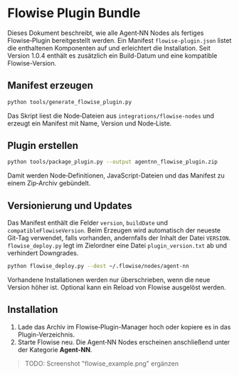 # Flowise Plugin Bundle

Dieses Dokument beschreibt, wie alle Agent‑NN Nodes als fertiges Flowise‑Plugin bereitgestellt werden.
Ein Manifest `flowise-plugin.json` listet die enthaltenen Komponenten auf und erleichtert die Installation. Seit Version 1.0.4 enthält es zusätzlich ein Build-Datum und eine kompatible Flowise-Version.

## Manifest erzeugen

```bash
python tools/generate_flowise_plugin.py
```

Das Skript liest die Node‑Dateien aus `integrations/flowise-nodes` und erzeugt ein Manifest mit Name, Version und Node‑Liste.

## Plugin erstellen

```bash
python tools/package_plugin.py --output agentnn_flowise_plugin.zip
```

Damit werden Node‑Definitionen, JavaScript-Dateien und das Manifest zu einem Zip‑Archiv gebündelt.

## Versionierung und Updates

Das Manifest enthält die Felder `version`, `buildDate` und `compatibleFlowiseVersion`. Beim Erzeugen wird automatisch der neueste Git‑Tag verwendet, falls vorhanden, andernfalls der Inhalt der Datei `VERSION`.
`flowise_deploy.py` legt im Zielordner eine Datei `plugin_version.txt` ab und verhindert Downgrades.

```bash
python flowise_deploy.py --dest ~/.flowise/nodes/agent-nn
```

Vorhandene Installationen werden nur überschrieben, wenn die neue Version höher ist. Optional kann ein Reload von Flowise ausgelöst werden.

## Installation

1. Lade das Archiv im Flowise‑Plugin-Manager hoch oder kopiere es in das Plugin-Verzeichnis.
2. Starte Flowise neu. Die Agent‑NN Nodes erscheinen anschließend unter der Kategorie **Agent-NN**.

> TODO: Screenshot "flowise_example.png" ergänzen
